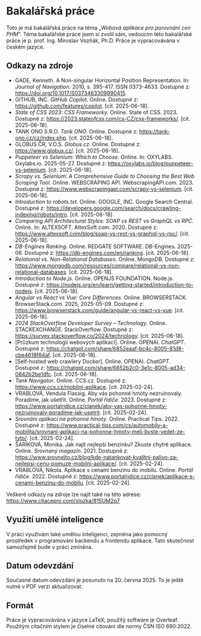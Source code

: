 # Bakalářská práce

Toto je má bakalářská práce na téma „*Webová aplikace pro porovnání
cen PHM*“. Téma bakalářské práce jsem si zvolil sám, vedoucím této
bakalářské práce je p. prof. Ing. Miroslav Vozňák, Ph.D. Práce je
vypracovávána v českém jazyce.

## Odkazy na zdroje

- GADE, Kenneth. A Non-singular Horizontal Position Representation.
    In: *Journal of Navigation*. 2010, s. 395-417. ISSN 0373-4633.
    Dostupné z: https://doi.org/10.1017/S0373463309990415.
- GITHUB, INC. *GitHub Copilot*. Online. Dostupné z:
    https://github.com/features/copilot. [cit. 2025-06-18].
- *State of CSS 2023: CSS Frameworky*. Online. State of CSS. 2023.
    Dostupné z: https://2023.stateofcss.com/cs-CZ/css-frameworks/.
    [cit. 2025-06-18].
- TANK ONO S.R.O. *Tank ONO*. Online. Dostupné z:
    https://tank-ono.cz/cz/index.php. [cit. 2025-06-18].
- GLOBUS ČR, V.O.S. *Globus.cz*. Online. Dostupné z:
    https://www.globus.cz/. [cit. 2025-06-18].
- *Puppeteer vs Selenium: Which to Choose*. Online. In: OXYLABS.
    Oxylabs.io. 2025-05-27. Dostupné z: 
    https://oxylabs.io/blog/puppeteer-vs-selenium. [cit. 2025-06-18].
- *Scrapy vs. Selenium: A Comprehensive Guide to Choosing the Best
    Web Scraping Tool*. Online. WEBSCRAPING API. WebscrapingAPI.com.
    2023. Dostupné z: https://www.webscrapingapi.com/scrapy-vs-selenium.
    [cit. 2025-06-18].
- *Introduction to robots.txt*. Online. GOOGLE, INC. Google Search
    Central. Dostupné z:
    https://developers.google.com/search/docs/crawling-indexing/robots/intro.
    [cit. 2025-06-18].
- *Comparing API Architectural Styles: SOAP vs REST vs GraphQL vs RPC*.
    Online. In: ALTEXSOFT. AltexSoft.com. 2020. Dostupné z:
    https://www.altexsoft.com/blog/soap-vs-rest-vs-graphql-vs-rpc/.
    [cit. 2025-06-18].
- *DB-Engines Ranking*. Online. REDGATE SOFTWARE. DB-Engines. 2025-06.
    Dostupné z: https://db-engines.com/en/ranking. [cit. 2025-06-18].
- *Relational vs. Non-Relational Databases*. Online. MongoDB. Dostupné z:
    https://www.mongodb.com/resources/compare/relational-vs-non-relational-databases.
    [cit. 2025-06-18].
- *Introduction to Node.js*. Online. OPENJS FOUNDATION. Node.js. Dostupné z:
    https://nodejs.org/en/learn/getting-started/introduction-to-nodejs.
    [cit. 2025-06-18].
- *Angular vs React vs Vue: Core Differences*. Online. BROWSERSTACK. BrowserStack.com.
    2025, 2025-05-09. Dostupné z:
    https://www.browserstack.com/guide/angular-vs-react-vs-vue. [cit. 2025-06-18].
- *2024 StackOverflow Developer Survey – Technology*. Online. STACKEXCHANGE.
    StackOverflow. Dostupné z: https://survey.stackoverflow.co/2024/technology.
    [cit. 2025-06-18].
- [Průzkum technologií webových aplikací]. Online. OPENAI. *ChatGPT*. Dostupné z:
    https://chatgpt.com/share/6852eaaf-bc4c-8005-81d8-cbe4618f84af. [cit. 2025-06-18].
- [Self-hosted web crawlery Docker]. Online. OPENAI. *ChatGPT*. Dostupné z:
    https://chatgpt.com/share/6852b2c0-3e1c-8005-ad34-0842b2be1dfc. [cit. 2025-06-18].
- *Tank Navigator*. Online. CCS.cz. Dostupné z: https://www.ccs.cz/mobilni-aplikace.
    [cit. 2025-02-24].
- VRABLOVÁ, Vendula Flassig. Aby vás pohonné hmoty nezruinovaly. Poradíme, jak ušetřit.
    Online. *Portál řidiče*. 2023. Dostupné z:
    https://www.portalridice.cz/clanek/aby-vas-pohonne-hmoty-nezruinovaly-poradime-jak-usetrit.
    [cit. 2025-02-24].
- *Srovnání aplikací na pohonné hmoty*. Online. Practical Tips. 2022. Dostupné z:
    https://www.practical-tips.com/cs/automobily-a-mobilita/srovnani-aplikaci-na-pohonne-hmoty-meli-byste-vedet-ze-tyto/.
    [cit. 2025-02-24].
- ŠARÍKOVÁ, Monika. Jak najít nejlepší benzinku? Zkuste chytré aplikace. Online.
    *Srovnaný magazín*. 2021. Dostupné z:
    https://www.srovnejto.cz/blog/kde-natankovat-kvalitni-palivo-za-nejlepsi-cenu-pomuze-mobilni-aplikace/.
    [cit. 2025-02-24].
- VRABLOVÁ, Nikola. Aplikace s cenami benzínu do mobilu. Online. *Portál řidiče*. 2022.
    Dostupné z: https://www.portalridice.cz/clanek/aplikace-s-cenami-benzinu-do-mobilu.
    [cit. 2025-02-24].

Veškeré odkazy na zdroje lze najít také na této adrese:
https://www.citacepro.com/slozka/815UM2q7

## Využití umělé inteligence

V práci využívám také umělou inteligenci, zejména jako pomocný prostředek
v programování backendu a frontendu aplikace. Tato skutečnost samozřejmě
bude v práci zmíněna.

## Datum odevzdání

Současné datum odevzdání je posunuto na 20. června 2025. To je ještě nutné
v PDF verzi aktualizovat.

## Formát

Práce je vypracovávána v jazyce LaTeX, použitý software je Overleaf.
Použitým citačním stylem je číselné citování dle normy ČSN ISO 690:2022.

